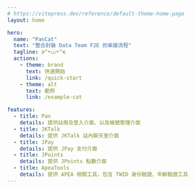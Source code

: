 ```yaml
---
# https://vitepress.dev/reference/default-theme-home-page
layout: home

hero:
  name: "PanCat"
  text: "整合封裝 Data Team F2E 的串接流程"
  tagline: ≽^•⩊•^≼
  actions:
    - theme: brand
      text: 快速開始
      link: /quick-start
    - theme: alt
      text: 範例
      link: /example-cat

features:
  - title: Pan
    details: 提供註冊及登入介面、以及帳號管理介面
  - title: JKTalk
    details: 提供 JKTalk 站內聊天室介面
  - title: JPay
    details: 提供 JPay 支付介面
  - title: JPoints
    details: 提供 JPoints 點數介面
  - title: ApeaTools
    details: 提供 APEA 相關工具，包含 TWID 身份驗證、年齡驗證工具
---
```

